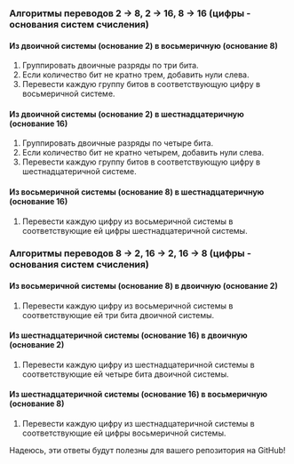 


### Алгоритмы переводов 2 -> 8, 2 -> 16, 8 -> 16 (цифры - основания систем счисления)

#### Из двоичной системы (основание 2) в восьмеричную (основание 8)
1. Группировать двоичные разряды по три бита.
2. Если количество бит не кратно трем, добавить нули слева.
3. Перевести каждую группу битов в соответствующую цифру в восьмеричной системе.

#### Из двоичной системы (основание 2) в шестнадцатеричную (основание 16)
1. Группировать двоичные разряды по четыре бита.
2. Если количество бит не кратно четырем, добавить нули слева.
3. Перевести каждую группу битов в соответствующую цифру в шестнадцатеричной системе.

#### Из восьмеричной системы (основание 8) в шестнадцатеричную (основание 16)
1. Перевести каждую цифру из восьмеричной системы в соответствующие ей цифры шестнадцатеричной системы.

### Алгоритмы переводов 8 -> 2, 16 -> 2, 16 -> 8 (цифры - основания систем счисления)

#### Из восьмеричной системы (основание 8) в двоичную (основание 2)
1. Перевести каждую цифру из восьмеричной системы в соответствующие ей три бита двоичной системы.

#### Из шестнадцатеричной системы (основание 16) в двоичную (основание 2)
1. Перевести каждую цифру из шестнадцатеричной системы в соответствующие ей четыре бита двоичной системы.

#### Из шестнадцатеричной системы (основание 16) в восьмеричную (основание 8)
1. Перевести каждую цифру из шестнадцатеричной системы в соответствующие ей цифры восьмеричной системы.

Надеюсь, эти ответы будут полезны для вашего репозитория на GitHub!
